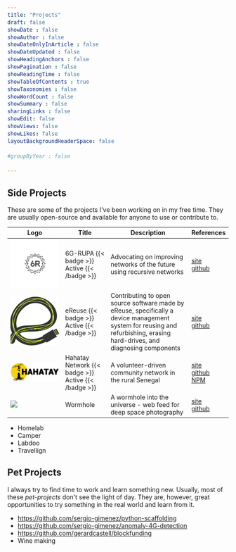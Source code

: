 ```yaml
---
title: "Projects"
draft: false
showDate : false
showAuthor : false
showDateOnlyInArticle : false
showDateUpdated : false
showHeadingAnchors : false
showPagination : false
showReadingTime : false
showTableOfContents : true
showTaxonomies : false 
showWordCount : false
showSummary : false
sharingLinks : false
showEdit: false
showViews: false
showLikes: false
layoutBackgroundHeaderSpace: false

#groupByYear : false

---
```


## Side Projects

These are some of the projects I've been working on in my free time. They are usually open-source and available for anyone to use or contribute to.

<table>
    <thead>
        <tr>
            <th>Logo</th>
            <th>Title</th>
            <th>Description</th>
            <th>References</th>
        </tr>
    </thead>
    <tbody>
        <tr>
            <td><img class="customEntitityAlbum" style="background-color:transparent" src="6grupa_logo.png"/></td>
            <td>
              6G-RUPA
              {{< badge >}}
              Active
              {{< /badge >}}
            </td>
            <td>Advocating on improving networks of the future using recursive networks</td>
            <td><a target="_blank" href="https://blowfish.page">site</a></br><a target="_blank" href="https://github.com/nunocoracao/blowfish">github</a></td>
        </tr>
         <tr>
            <td><img class="customEntitityAlbum" style="background-color:transparent" src="ereuse_logo.png"/></td>
            <td>
              eReuse
              {{< badge >}}
              Active
              {{< /badge >}}
            </td>
            <td>Contributing to open source software made by eReuse, specifically a device management system for reusing and refurbishing, erasing hard-drives, and diagnosing components </td>
            <td><a target="_blank" href="https://blowfish.page">site</a></br><a target="_blank" href="https://github.com/nunocoracao/blowfish">github</a></td>
        </tr>
         <tr>
            <td><img class="customEntitityAlbum" style="background-color:transparent" src="hahatay_logo.png"/></td>
            <td>
              Hahatay Network
              {{< badge >}}
              Active
              {{< /badge >}}
            </td>
            <td>A volunteer-driven community network in the rural Senegal</td>
            <td><a target="_blank" href="https://blowfish.page">site</a></br><a target="_blank" href="https://github.com/nunocoracao/blowfish-tools">github</a></br><a target="_blank" href="https://www.npmjs.com/package/blowfish-tools">NPM</a></td>
        </tr>
        <tr>
            <td><img class="customEntitityAlbum" style="background-color:transparent" src="wormhole-logo-square.png"/></td>
            <td>
              Wormhole
            </td>
            <td>A wormhole into the universe - web feed for deep space photography</td>
            <td><a target="_blank" href="https://wormhole-black.vercel.app/">site</a></br><a target="_blank" href="https://github.com/wormhole-photos">github</a></td>
        </tr>
    </tbody>
</table>


* Homelab
* Camper
* Labdoo
* Travellign

## Pet Projects

I always try to find time to work and learn something new. Usually, most of these _pet-projects_ don't see the light of day. They are, however, great opportunities to try something in the real world and learn from it.

* https://github.com/sergio-gimenez/python-scaffolding
* https://github.com/sergio-gimenez/anomaly-4G-detection
* https://github.com/gerardcastell/blockfunding
* Wine making